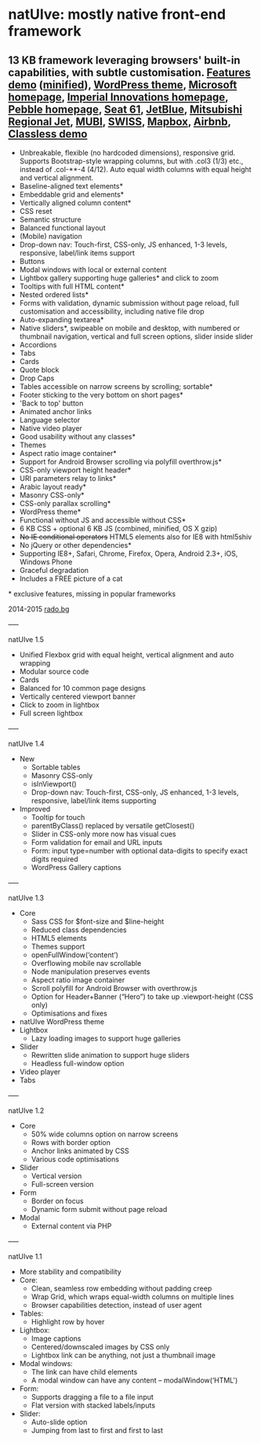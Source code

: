 natUIve: mostly native front-end framework
===

13 KB framework leveraging browsers' built-in capabilities, with subtle customisation. [Features demo](http://radogado.github.io/natuive/) ([minified](http://natuive.net)), [WordPress theme](http://rado.bg), [Microsoft homepage](http://natuive.net/microsoft/), [Imperial Innovations homepage](http://natuive.net/imperialinnovations/), [Pebble homepage](http://natuive.net/pebble/), [Seat 61](http://radogado.github.io/natuive/seat61/), [JetBlue](http://radogado.github.io/natuive/jetblue/), [Mitsubishi Regional Jet](http://radogado.github.io/natuive/mrj/), [MUBI](http://radogado.github.io/natuive/mubi/), [SWISS](http://radogado.github.io/natuive/swiss/), [Mapbox](http://radogado.github.io/natuive/mapbox/), [Airbnb](http://radogado.github.io/natuive/airbnb/), [Classless demo](http://radogado.github.io/natuive/classless.html)
---

- Unbreakable, flexible (no hardcoded dimensions), responsive grid. Supports Bootstrap-style wrapping columns, but with .col3 (1/3) etc., instead of .col-**-4 (4/12). Auto equal width columns with equal height and vertical alignment.
- Baseline-aligned text elements*
- Embeddable grid and elements*
- Vertically aligned column content*
- CSS reset
- Semantic structure
- Balanced functional layout
- (Mobile) navigation
- Drop-down nav: Touch-first, CSS-only, JS enhanced, 1-3 levels, responsive, label/link items support
- Buttons
- Modal windows with local or external content
- Lightbox gallery supporting huge galleries* and click to zoom
- Tooltips with full HTML content*
- Nested ordered lists*
- Forms with validation, dynamic submission without page reload, full customisation and accessibility, including native file drop
- Auto-expanding textarea*
- Native sliders*, swipeable on mobile and desktop, with numbered or thumbnail navigation, vertical and full screen options, slider inside slider
- Accordions
- Tabs
- Cards
- Quote block
- Drop Caps
- Tables accessible on narrow screens by scrolling; sortable*
- Footer sticking to the very bottom on short pages*
- 'Back to top' button
- Animated anchor links
- Language selector
- Native video player
- Good usability without any classes*
- Themes
- Aspect ratio image container*
- Support for Android Browser scrolling via polyfill overthrow.js*
- CSS-only viewport height header*
- URI parameters relay to links*
- Arabic layout ready*
- Masonry CSS-only*
- CSS-only parallax scrolling*
- WordPress theme*
- Functional without JS and accessible without CSS*
- 6 KB CSS + optional 6 KB JS (combined, minified, OS X gzip)
- ~~No IE conditional operators~~ HTML5 elements also for IE8 with html5shiv
- No jQuery or other dependencies*
- Supporting IE8+, Safari, Chrome, Firefox, Opera, Android 2.3+, iOS, Windows Phone
- Graceful degradation
- Includes a FREE picture of a cat

\* exclusive features, missing in popular frameworks

2014-2015 [rado.bg](http://rado.bg)

–––

natUIve 1.5

- Unified Flexbox grid with equal height, vertical alignment and auto wrapping
- Modular source code
- Cards
- Balanced for 10 common page designs
- Vertically centered viewport banner
- Click to zoom in lightbox
- Full screen lightbox

–––

natUIve 1.4

- New
    - Sortable tables
    - Masonry CSS-only
    - isInViewport()
    - Drop-down nav: Touch-first, CSS-only, JS enhanced, 1-3 levels, responsive, label/link items supporting
- Improved
    - Tooltip for touch
    - parentByClass() replaced by versatile getClosest()
    - Slider in CSS-only more now has visual cues
    - Form validation for email and URL inputs
    - Form: input type=number with optional data-digits to specify exact digits required
    - WordPress Gallery captions

–––

natUIve 1.3

- Core
	- Sass CSS for $font-size and $line-height
	- Reduced class dependencies
	- HTML5 elements
	- Themes support
	- openFullWindow(‘content’)
	- Overflowing mobile nav scrollable
	- Node manipulation preserves events
	- Aspect ratio image container
	- Scroll polyfill for Android Browser with overthrow.js
	- Option for Header+Banner (“Hero”) to take up .viewport-height (CSS only)
	- Optimisations and fixes
- natUIve WordPress theme
- Lightbox
	- Lazy loading images to support huge galleries
- Slider
	- Rewritten slide animation to support huge sliders
	- Headless full-window option
- Video player
- Tabs

–––

natUIve 1.2

- Core
	- 50% wide columns option on narrow screens
	- Rows with border option
	- Anchor links animated by CSS
	- Various code optimisations
- Slider
	- Vertical version
	- Full-screen version
- Form
	- Border on focus
	- Dynamic form submit without page reload
- Modal
	- External content via PHP

–––

natUIve 1.1

- More stability and compatibility
- Core:
	- Clean, seamless row embedding without padding creep
	- Wrap Grid, which wraps equal-width columns on multiple lines
	- Browser capabilities detection, instead of user agent
- Tables: 
	- Highlight row by hover
- Lightbox:
	- Image captions
	- Centered/downscaled images by CSS only
	- Lightbox link can be anything, not just a thumbnail image
- Modal windows: 
	- The link can have child elements
	- A modal window can have any content – modalWindow(‘HTML')
- Form:
	- Supports dragging a file to a file input
	- Flat version with stacked labels/inputs
- Slider:
	- Auto-slide option
	- Jumping from last to first and first to last

